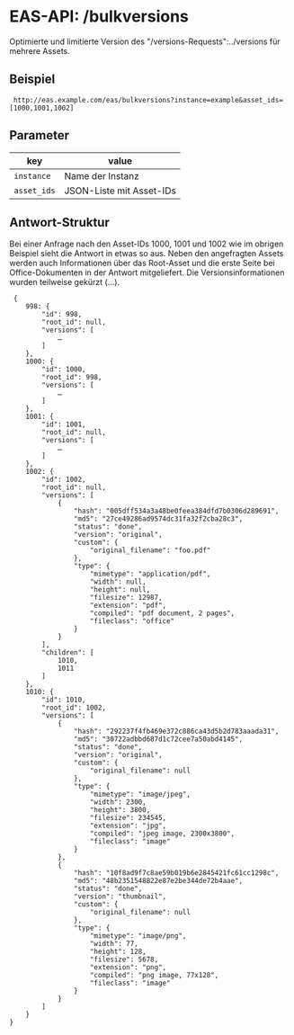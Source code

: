 #  EAS-API: /bulkversions

Optimierte und limitierte Version des "/versions-Requests":../versions für mehrere Assets.

##  Beispiel

~~~
 http://eas.example.com/eas/bulkversions?instance=example&asset_ids=[1000,1001,1002]
~~~


##  Parameter


|key|value|
|---|---|
|`instance`          |Name der Instanz|
|`asset_ids`         |JSON-Liste mit Asset-IDs|

##  Antwort-Struktur

Bei einer Anfrage nach den Asset-IDs 1000, 1001 und 1002 wie im obrigen Beispiel sieht die Antwort in etwas so aus. Neben den angefragten Assets werden auch Informationen über das Root-Asset und die erste Seite bei Office-Dokumenten in der Antwort mitgeliefert. Die Versionsinformationen wurden teilweise gekürzt (…).

~~~
 {
    998: {
        "id": 998,
        "root_id": null,
        "versions": [
            …
        ]
    },
    1000: {
        "id": 1000,
        "root_id": 998,
        "versions": [
            …
        ]
    },
    1001: {
        "id": 1001,
        "root_id": null,
        "versions": [
            …
        ]
    },
    1002: {
        "id": 1002,
        "root_id": null,
        "versions": [
            {
                "hash": "005dff534a3a48be0feea384dfd7b0306d289691",
                "md5": "27ce49286ad9574dc31fa32f2cba28c3",
                "status": "done",
                "version": "original",
                "custom": {
                    "original_filename": "foo.pdf"
                },
                "type": {
                    "mimetype": "application/pdf",
                    "width": null,
                    "height": null,
                    "filesize": 12987,
                    "extension": "pdf",
                    "compiled": "pdf document, 2 pages",
                    "fileclass": "office"
                }
            }
        ],
        "children": [
            1010,
            1011
        ]
    },
    1010: {
        "id": 1010,
        "root_id": 1002,
        "versions": [
            {
                "hash": "292237f4fb469e372c886ca43d5b2d783aaada31",
                "md5": "30722adbbd687d1c72cee7a50abd4145",
                "status": "done",
                "version": "original",
                "custom": {
                    "original_filename": null
                },
                "type": {
                    "mimetype": "image/jpeg",
                    "width": 2300,
                    "height": 3800,
                    "filesize": 234545,
                    "extension": "jpg",
                    "compiled": "jpeg image, 2300x3800",
                    "fileclass": "image"
                }
            },
            {
                "hash": "10f8ad9f7c8ae59b019b6e2845421fc61cc1298c",
                "md5": "48b2351548822e87e2be344de72b4aae",
                "status": "done",
                "version": "thumbnail",
                "custom": {
                    "original_filename": null
                },
                "type": {
                    "mimetype": "image/png",
                    "width": 77,
                    "height": 128,
                    "filesize": 5678,
                    "extension": "png",
                    "compiled": "png image, 77x128",
                    "fileclass": "image"
                }
            }
        ]
    }
}
~~~